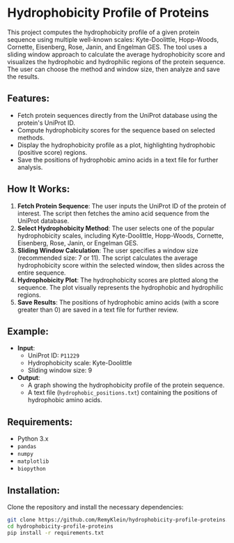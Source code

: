 # Hydrophobicity Profile of Proteins
 This project computes the hydrophobicity profile of a given protein sequence using multiple well-known scales: Kyte-Doolittle, Hopp-Woods, Cornette, Eisenberg, Rose, Janin, and Engelman GES. The tool uses a sliding window approach to calculate the average hydrophobicity score and visualizes the hydrophobic and hydrophilic regions of the protein sequence. The user can choose the method and window size, then analyze and save the results.

 ## **Features:**
- Fetch protein sequences directly from the UniProt database using the protein's UniProt ID.
- Compute hydrophobicity scores for the sequence based on selected methods.
- Display the hydrophobicity profile as a plot, highlighting hydrophobic (positive score) regions.
- Save the positions of hydrophobic amino acids in a text file for further analysis.

## **How It Works:**
1. **Fetch Protein Sequence**: The user inputs the UniProt ID of the protein of interest. The script then fetches the amino acid sequence from the UniProt database.
2. **Select Hydrophobicity Method**: The user selects one of the popular hydrophobicity scales, including Kyte-Doolittle, Hopp-Woods, Cornette, Eisenberg, Rose, Janin, or Engelman GES.
3. **Sliding Window Calculation**: The user specifies a window size (recommended size: 7 or 11). The script calculates the average hydrophobicity score within the selected window, then slides across the entire sequence.
4. **Hydrophobicity Plot**: The hydrophobicity scores are plotted along the sequence. The plot visually represents the hydrophobic and hydrophilic regions.
5. **Save Results**: The positions of hydrophobic amino acids (with a score greater than 0) are saved in a text file for further review.

## **Example:**
- **Input**: 
    - UniProt ID: `P11229`
    - Hydrophobicity scale: Kyte-Doolittle
    - Sliding window size: 9
- **Output**: 
    - A graph showing the hydrophobicity profile of the protein sequence.
    - A text file (`hydrophobic_positions.txt`) containing the positions of hydrophobic amino acids.

## **Requirements:**
- Python 3.x
- `pandas`
- `numpy`
- `matplotlib`
- `biopython`

## **Installation:**
Clone the repository and install the necessary dependencies:

```bash
git clone https://github.com/RemyKlein/hydrophobicity-profile-proteins.git
cd hydrophobicity-profile-proteins
pip install -r requirements.txt